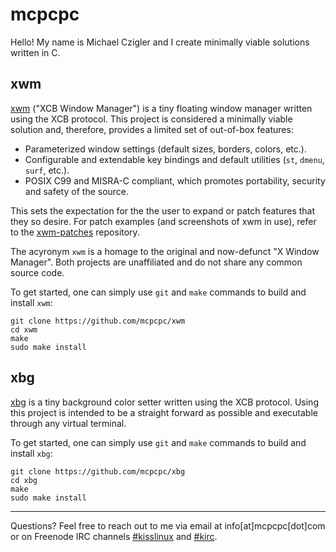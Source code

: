 # mcpcpc 

Hello! My name is Michael Czigler and I create minimally viable solutions written 
in C.

## xwm

[xwm](https://github.com/mcpcpc/xwm) ("XCB Window Manager") is a tiny floating 
window manager written using the XCB protocol. This project is considered a
minimally viable solution and, therefore, provides a limited set of out-of-box
features:

* Parameterized window settings (default sizes, borders, colors, etc.).
* Configurable and extendable key bindings and default utilities (`st`, 
  `dmenu`, `surf`, etc.).
* POSIX C99 and MISRA-C compliant, which  promotes portability, security and 
  safety of the source.

This sets the expectation for the the user to expand or patch features that they
so desire. For patch examples (and screenshots of xwm in use), refer to the
[xwm-patches](http://github.com/mcpcpc/xwm-patches) repository.

The acyronym `xwm` is a homage to the original and now-defunct "X Window Manager". 
Both projects are unaffiliated and do not share any common source code.

To get started, one can simply use `git` and `make` commands to build and install
`xwm`:

```shell
git clone https://github.com/mcpcpc/xwm
cd xwm
make
sudo make install
```

## xbg

[xbg](https://github.com/mcpcpc/xbg) is a tiny background color setter written 
using the XCB protocol. Using this project is intended to be a straight forward
as possible and executable through any virtual terminal.

To get started, one can simply use `git` and `make` commands to build and install 
`xbg`:

```shell
git clone https://github.com/mcpcpc/xbg
cd xbg
make
sudo make install
```

---

Questions? Feel free to reach out to me via email at info[at]mcpcpc[dot]com or
on Freenode IRC channels [#kisslinux](https://freenode.logbot.info/kisslinux)
and [#kirc](https://freenode.logbot.info/kirc).


